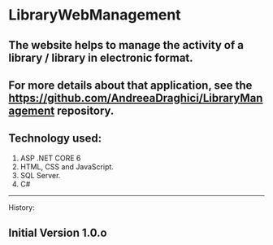 # LibraryWebManagement

The website helps to manage the activity of a library / library in electronic format.
------------

## For more details about that application, see the https://github.com/AndreeaDraghici/LibraryManagement repository.

Technology used:
---
1.  ASP .NET CORE 6
2.  HTML, CSS and JavaScript.
3.  SQL Server.
4.  C# 


----------
History:

Initial Version 1.0.o
----------------
